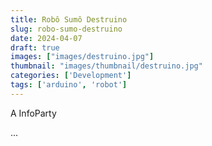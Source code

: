 ```yaml
---
title: Robô Sumô Destruino
slug: robo-sumo-destruino
date: 2024-04-07
draft: true
images: ["images/destruino.jpg"]
thumbnail: "images/thumbnail/destruino.jpg"
categories: ['Development']
tags: ['arduino', 'robot']
---
```


A InfoParty

...

